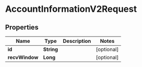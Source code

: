 

# AccountInformationV2Request


## Properties

| Name | Type | Description | Notes |
|------------ | ------------- | ------------- | -------------|
|**id** | **String** |  |  [optional] |
|**recvWindow** | **Long** |  |  [optional] |



